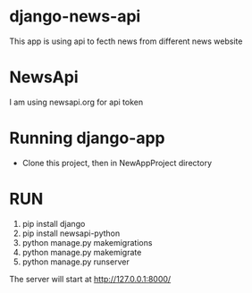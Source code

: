 # django-news-api

This app is using api to fecth news from different news website 

# NewsApi

I am using newsapi.org for api token 

# Running django-app

* Clone this project, then in NewAppProject directory 
 # RUN
 1. pip install django <br/>
 2. pip install newsapi-python <br/>
 3. python manage.py makemigrations <br/>
 4. python manage.py makemigrate <br/>
 3. python manage.py runserver
 
 The server will start at http://127.0.0.1:8000/ 
